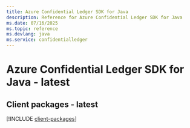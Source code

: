 ```yaml
---
title: Azure Confidential Ledger SDK for Java
description: Reference for Azure Confidential Ledger SDK for Java
ms.date: 07/16/2025
ms.topic: reference
ms.devlang: java
ms.service: confidentialledger
---
```

# Azure Confidential Ledger SDK for Java - latest

## Client packages - latest
[!INCLUDE [client-packages](confidential-ledger-client-index.md)]